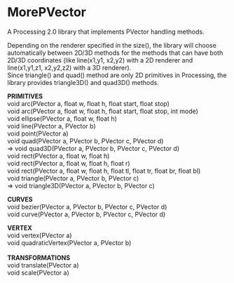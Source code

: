 MorePVector
===========

A Processing 2.0 library that implements PVector handling methods.

Depending on the renderer specified in the size(), the library will choose automatically between 2D/3D methods for the methods that can have both 2D/3D coordinates (like line(x1,y1, x2,y2) with a 2D renderer and line(x1,y1,z1, x2,y2,z2) with a 3D renderer).<br/>
Since triangle() and quad() method are only 2D primitives in Processing, the library provides triangle3D() and quad3D() methods.

**PRIMITIVES**<br/>
void arc(PVector a, float w, float h, float start, float stop)<br/>
void arc(PVector a, float w, float h, float start, float stop, int mode)<br/>
void ellipse(PVector a, float w, float h)<br/>
void line(PVector a, PVector b)<br/>
void point(PVector a)<br/>
void quad(PVector a, PVector b, PVector c, PVector d)<br/>
=> void quad3D(PVector a, PVector b, PVector c, PVector d)<br/>
void rect(PVector a, float w, float h)<br/>
void rect(PVector a, float w, float h, float r) <br/>
void rect(PVector a, float w, float h, float tl, float tr, float br, float bl)<br/>
void triangle(PVector a, PVector b, PVector c)<br/>
=> void triangle3D(PVector a, PVector b, PVector c)

**CURVES**<br/>
void bezier(PVector a, PVector b, PVector c, PVector d)<br/>
void curve(PVector a, PVector b, PVector c, PVector d)

**VERTEX**<br/>
void vertex(PVector a)<br/>
void quadraticVertex(PVector a, PVector b)<br/>
<br/>
**TRANSFORMATIONS**<br/>
void translate(PVector a)<br/>
void scale(PVector a)